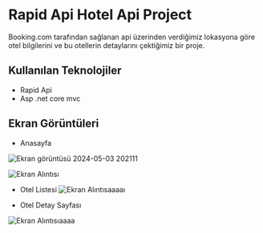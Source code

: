 # Rapid Api Hotel Api Project

Booking.com tarafından sağlanan api üzerinden verdiğimiz lokasyona göre otel bilgilerini ve bu otellerin detaylarını çektiğimiz bir proje.

## Kullanılan Teknolojiler
- Rapid Api
- Asp .net core mvc

## Ekran Görüntüleri
- Anasayfa
  
![Ekran görüntüsü 2024-05-03 202111](https://github.com/Yahyaygmr/My-Proje-6-RapidApiProject/assets/101245826/a8e130a9-c721-4d80-9d3f-49cccd211944)

![Ekran Alıntısı](https://github.com/Yahyaygmr/My-Proje-6-RapidApiProject/assets/101245826/107454a0-6823-4e5b-a828-4f28134be885)

- Otel Listesi
![Ekran Alıntısaaaaı](https://github.com/Yahyaygmr/My-Proje-6-RapidApiProject/assets/101245826/41c9e286-b6a5-4215-8ceb-a535683bee70)

- Otel Detay Sayfası
  
![Ekran Alıntısıaaaa](https://github.com/Yahyaygmr/My-Proje-6-RapidApiProject/assets/101245826/846672fb-ee67-4cbb-8c57-fdf3e46a4723)
